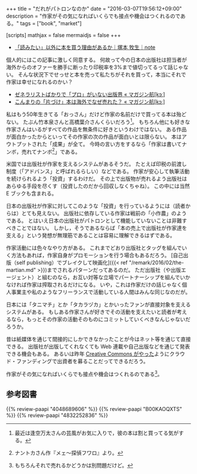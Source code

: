 +++
title = "だれがパトロンなのか"
date = "2016-03-07T19:56:12+09:00"
description = "作家がその気になればいくらでも接点や機会はつくれるのである。"
tags = ["book", "market"]

[scripts]
  mathjax = false
  mermaidjs = false
+++

- [「読みたい」以外に本を買う理由があるか｜塚本 牧生｜note](https://note.mu/tsukamoto/n/n1688cfdc287a)

個人的にはこの記事に激しく同意する。
何故って今の日本の出版社は担当者が海外からのオファーを勝手に断ったり印税率を3%まで値切ってるって話じゃない。
そんな状況下でせっせと本を売って私たちがそれを買って，本当にそれで作家は幸せになれるのかい？

- [ゼネラリストばかりで「プロ」がいない出版界 « マガジン航[kɔː]](https://magazine-k.jp/2016/01/26/beyond-cool-japan-02/)
- [こんまりの「片づけ」本は海外でなぜ売れた？ « マガジン航[kɔː]](https://magazine-k.jp/2016/02/24/beyond-cool-japan-03/)

私はもう50年生きてる「おっさん」だけど作家の名前だけで買ってる本は殆どない。
たぶん竹本泉さんと高橋葉介さんくらいだろう[^0]。
もちろん他にも好きな作家さんはいるがすべての作品を無条件に好きというわけではない。
ある作品が面白かったからといってその作家の次の作品が面白いとは限らない。
本はアウトプットされた「成果」が全て。
今時の言い方をするなら「作家は書いてナンボ，売れてナンボ[^a]」である。

[^0]: 最近は逢空万太さんの芸風がお気に入りで，彼の本は割と買ってる気がする。
[^a]: ナントカさん作『メェ～探偵フワロ』より。

米国では出版社が作家を支えるシステムがあるそうだ。
たとえば印税の前渡し制度（「アドバンス」と呼ばれるらしい）などである。
作家が安心して執筆活動を続けられるよう「投資」するわけだ。
その上で出版物が売れるよう出版社はあらゆる手段を尽くす（投資したのだから回収しなくちゃね）。
この中には当然 E ブックも含まれる。

日本の出版社が作家に対してこのような「投資」を行っているようには（読者からは）とても見えない。
出版社に依存している作家は戦前の「小作農」のようである。
とはいえ日本の出版社がパトロンとして機能していないことは非難すべきことではない。
しかし，そうであるならば「本の売上で出版社が作家達を支える」という発想が無理筋であることは容易に理解できるはずである。

作家活動には色々なやり方がある。
これまでどおり出版社とタッグを組んでいく方法もあれば，作家自身がプロモーションを行う場合もあるだろう。
[自己出版（self publishing）でブレイクして映画化]({{< ref "/remark/2016/02/the-martian.md" >}})までされるパターンだってあるのだ。
ただ出版社（や出版エージェント）と組むのなら，お互い対等な立場でパートナーシップを組んでいかなければ作家は搾取されるだけになる。
いや，これは作家だけの話じゃなく個人事業主や私のようなフリーランスで活動している人間はみんな同じなのだが。

日本には「タニマチ」とか「タカラヅカ」とかいったファンが直接対象を支えるシステムがある。
もしある作家さんが好きでその活動を支えたいと読者が考えるなら，もっとその作家の活動そのものにコミットしていくべきなんじゃないだろうか。

昔は紙媒体を通じて間接的にしかできなかったことが今はネット等を通じて直接できる。
出版社が出版してくれなくても Web 連載や自己出版などを通じて発表できる機会もある。
あるいは昨年 [Creative Commons がやった](http://d.hatena.ne.jp/yomoyomo/20150723/cckickstarter)ようにクラウド・ファンディングで出資者を募ることだってできるだろう。

作家がその気になればいくらでも接点や機会はつくれるのである[^b]。

[^b]: もちろんそれで売れるかどうかは別問題だけど。

## 参考図書

{{% review-paapi "4048689606" %}} <!-- ルポ 電子書籍大国アメリカ -->
{{% review-paapi "B00KAOQXTS" %}} <!-- アメリカの電子書籍“ブーム”は今 -->
{{% review-paapi "4832252836" %}} <!-- メェ~探偵フワロ -->
